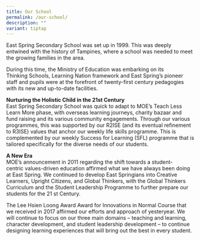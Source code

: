 ```yaml
---
title: Our School
permalink: /our-school/
description: ""
variant: tiptap
---
```

<p>East Spring Secondary School was set up in 1999. This was deeply entwined
with&nbsp;the history of Tampines, where a school was needed to meet the
growing&nbsp;families in the area.</p>
<p>During this time, the Ministry of Education was embarking on its Thinking&nbsp;Schools,
Learning Nation framework and East Spring’s pioneer staff and pupils&nbsp;were
at the forefront of twenty-first century pedagogies with its new and up-to-date
facilities.</p>
<p><strong>Nurturing the Holistic Child in the 21st Century<br></strong>East
Spring Secondary School was quick to adapt to MOE’s Teach Less Learn&nbsp;More
phase, with overseas learning journeys, charity bazaar and fund raising&nbsp;and
its various community engagements.&nbsp;Through our various programmes,
this was supported by our R2ISE (and its&nbsp;eventual refinement to R3ISE)
values that anchor our weekly life skills&nbsp;programme. This is complemented
by our weekly Success for Learning (SFL)&nbsp;programme that is tailored
specifically for the diverse needs of our students.</p>
<p><strong>A New Era<br></strong>MOE’s announcement in 2011 regarding the
shift towards a student-centric&nbsp;values-driven education affirmed what
we have always been doing at East&nbsp;Spring. We continued to develop
East Springians into Creative Learners, Upright&nbsp;Citizens, and Global
Thinkers, with the Global Thinkers Curriculum and the&nbsp;Student Leadership
Programme to further prepare our students for the 21 st&nbsp;Century.</p>
<p>The Lee Hsien Loong Award Award for Innovations in Normal Course that
we received in 2017 affirmed our efforts and approach of yesteryear. We
will continue to focus on our three main domains – teaching and learning,
character&nbsp;development, and student leadership development – to continue
designing&nbsp;learning experiences that will bring out the best in every
student.</p>